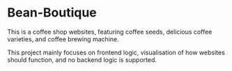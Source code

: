 # Bean-Boutique
This is a coffee shop websites, featuring coffee seeds, delicious coffee varieties, and coffee brewing machine.

This project mainly focuses on frontend logic, visualisation of how websites should function, and no backend logic is supported.
